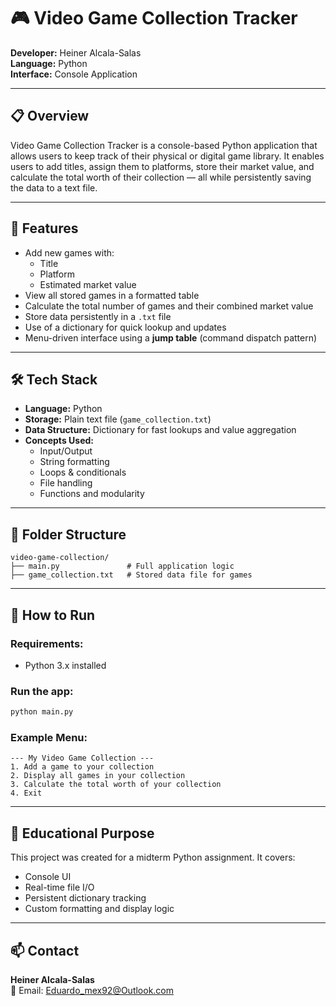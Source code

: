 # 🎮 Video Game Collection Tracker

**Developer:** Heiner Alcala-Salas  
**Language:** Python  
**Interface:** Console Application

---

## 📋 Overview

Video Game Collection Tracker is a console-based Python application that allows users to keep track of their physical or digital game library. It enables users to add titles, assign them to platforms, store their market value, and calculate the total worth of their collection — all while persistently saving the data to a text file.

---

## 🧩 Features

- Add new games with:
  - Title
  - Platform
  - Estimated market value
- View all stored games in a formatted table
- Calculate the total number of games and their combined market value
- Store data persistently in a `.txt` file
- Use of a dictionary for quick lookup and updates
- Menu-driven interface using a **jump table** (command dispatch pattern)

---

## 🛠️ Tech Stack

- **Language:** Python
- **Storage:** Plain text file (`game_collection.txt`)
- **Data Structure:** Dictionary for fast lookups and value aggregation
- **Concepts Used:**
  - Input/Output
  - String formatting
  - Loops & conditionals
  - File handling
  - Functions and modularity

---

## 📁 Folder Structure

```
video-game-collection/
├── main.py               # Full application logic
├── game_collection.txt   # Stored data file for games
```

---

## 🚀 How to Run

### Requirements:
- Python 3.x installed

### Run the app:
```bash
python main.py
```

### Example Menu:
```
--- My Video Game Collection ---
1. Add a game to your collection
2. Display all games in your collection
3. Calculate the total worth of your collection
4. Exit
```

---

## 🌟 Educational Purpose

This project was created for a midterm Python assignment. It covers:
- Console UI
- Real-time file I/O
- Persistent dictionary tracking
- Custom formatting and display logic

---

## 📫 Contact

**Heiner Alcala-Salas**  
📧 Email: Eduardo_mex92@Outlook.com
